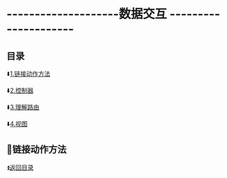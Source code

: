 # --------------------数据交互 --------------------- #

<p id="title"></p>

## 目录 ##

:arrow_down:<a href="#a1">1.链接动作方法</a>

:arrow_down:<a href="#a2">2.控制器 </a>

:arrow_down:<a href="#a3">3.理解路由 </a>

:arrow_down:<a href="#a4">4.视图 </a>

<p id="a1"></p>

## :beginner:链接动作方法 ##

:arrow_double_up:<a href = "#title">返回目录</a>


